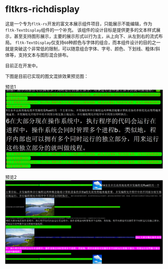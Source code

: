 # fltkrs-richdisplay
这是一个专为`fltk-rs`开发的富文本展示组件项目，只能展示不能编辑，作为`fltk-TextDisplay`组件的一个补充。 该组件的设计目标是提供更多的文本样式展示，甚至支持图形展示，主要的展示形式以行为主，从上向下、从左到右的流式布局。 `fltk-TextDisplay`仅支持`60`种颜色与字体的组合，而本组件设计的目的之一就是突破这个非常低的限制，可以随意组合字体、字号、颜色、下划线、粗体/斜体等，支持文本与图形混合排布。

目前正在开发中。

下图是目前已实现的图文混排效果预览图：

预览1
![demo1](./res/demo1.png)

预览2
![demo2](./res/demo2.png)
